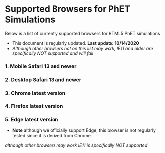 # Supported Browsers for PhET Simulations

Below is a list of currently supported browsers for HTML5 PhET simulations 
- This document is regularly updated. **Last update: 10/14/2020**
- *Although other browsers not on this list may work, IE11 and older are specifically NOT supported and will fail*

### 1. Mobile Safari 13 and newer

### 2. Desktop Safari 13 and newer

### 3. Chrome latest version

### 4. Firefox latest version

### 5. Edge latest version
- **Note** although we officially support Edge, this browser is not regularly tested since it is derived from Chrome
 
  
  

*although other browsers may work IE11 is specifically NOT supported*

